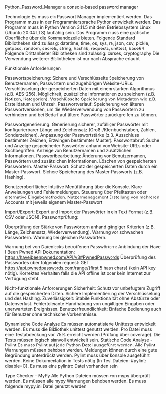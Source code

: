 Python_Password_Manager
a console-based password manager

Technologie Es muss ein Passwort Manager implementiert werden. Das Programm muss in der Programmiersprache Python entwickelt werden. Das Programm muss in Python Version 3.11.5 mit dem Betriebssystem Linux (Ubuntu 20.04 LTS) lauffähig sein. Das Programm muss eine grafische Oberfläche über die Kommandozeile bieten. Folgende Standard Bibliotheken sind zulässig: datetime, time, os, sys, re, json, csv, pickle, getpass, random, secrets, string, hashlib, requests, unittest, base64 Folgende Drittanbieter Bibliotheken sind zulässig: curses, cryptography Die Verwendung weiterer Bibliotheken ist nur nach Absprache erlaubt

Funktionale Anforderungen

Passwortspeicherung: Sichere und Verschlüsselte Speicherung von Benutzernamen, Passwörtern und zugehörigen Website-URLs. Verschlüsselung der gespeicherten Daten mit einem starken Algorithmus (z.B. AES-256). Möglichkeit, zusätzliche Informationen zu speichern (z.B. Notizen, Kategorien). Verschlüsselte Speicherung von Metadaten wie z.B. Erstelldatum und Uhrzeit. Passwortverlauf: Speicherung von älteren Passwortversionen, um die Wiederverwendung von Passwörtern zu verhindern und bei Bedarf auf ältere Passwörter zurückgreifen zu können.

Passwortgenerierung: Generierung sicherer, zufälliger Passwörter mit konfigurierbarer Länge und Zeichensatz (Groß-/Kleinbuchstaben, Zahlen, Sonderzeichen). Anpassung der Passwortstärke (z.B. Ausschluss bestimmter Zeichen, Erzwingen bestimmter Muster). Passwortabruf: Suche und Anzeige gespeicherter Passwörter anhand von Website-URLs oder Suchbegriffen. Anzeige von Benutzernamen und zusätzlichen Informationen. Passwortbearbeitung: Änderung von Benutzernamen, Passwörtern und zusätzlichen Informationen. Löschen von gespeicherten Passwörtern. Master-Passwort: Schutz der gespeicherten Daten durch ein Master-Passwort. Sichere Speicherung des Master-Passworts (z.B. Hashing).

Benutzeroberfläche: Intuitive Menüführung über die Konsole. Klare Anweisungen und Fehlermeldungen. Steuerung über Pfeiltasten oder alternative Eingabemethoden. Nutzermanagement Erstellung von mehreren Accounts mit jeweils eigenem Master-Passwort

Import/Export: Export und Import der Passwörter in ein Text Format (z.B. CSV oder JSON). Passwortprüfung:

Überprüfung der Stärke von Passwörtern anhand gängiger Kriterien (z.B. Länge, Zeichensatz, Wiederverwendung). Warnung vor schwachen Passwörtern. Warnung bei gleichen Passwörtern.

Warnung bei von Datenlecks betroffenen Passwörtern: Anbindung der Have I Been Pwned API Dokumentation: https://haveibeenpwned.com/API/v3#PwnedPasswords Überprüfung des Passwortes über folgenden request: GET https://api.pwnedpasswords.com/range/{first 5 hash chars} (kein API key nötig). Korrektes Verhalten falls die API offline ist oder kein Internet zur Verfügung steht.

Nicht-funktionale Anforderungen Sicherheit: Schutz vor unbefugtem Zugriff auf die gespeicherten Daten. Sichere Implementierung der Verschlüsselung und des Hashing. Zuverlässigkeit: Stabile Funktionalität ohne Abstürze oder Datenverlust. Fehlertolerante Handhabung von ungültigen Eingaben oder unerwarteten Ereignissen. Benutzerfreundlichkeit: Einfache Bedienung auch für Benutzer ohne technische Vorkenntnisse.

Dynamische Code Analyse Es müssen automatisierte Unittests entwickelt werden. Es muss die Bibliothek unittest genutzt werden. Pro Datei muss eine Testabdeckung von 75% erreicht werden (Prüfung über coverage). Die Tests müssen logisch sinnvoll entwickelt sein. Statische Code Analyse - Pylint Es muss Pylint auf jede Python Datei ausgeführt werden. Alle Pylint Warnungen müssen behoben werden. Meldungen können durch eine gute Begründung unterdrückt werden. Pylint muss über Konsole ausgeführt werden. Keine Dokumentation in Tests nötig (In Test Dateien: #pylint: disable=C). Es muss eine pylintrc Datei vorhanden sein

Type Checker - MyPy Alle Python Dateien müssen von mypy überprüft werden. Es müssen alle mypy Warnungen behoben werden. Es muss folgende mypy.ini Datei genutzt werden
